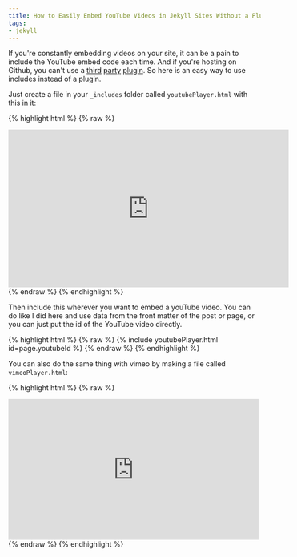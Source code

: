 ```yaml
---
title: How to Easily Embed YouTube Videos in Jekyll Sites Without a Plugin
tags:
- jekyll
---
```


If you're constantly embedding videos on your site, it can be a pain to include the YouTube embed code each time. And if you're hosting on Github, you can't use a [third](https://github.com/tuananh/BetterTube) [party](https://github.com/pibby/jekyll-youtube) [plugin](https://gist.github.com/joelverhagen/1805814). So here is an easy way to use includes instead of a plugin.

Just create a file in your `_includes` folder called `youtubePlayer.html` with this in it:

{% highlight html %}
{% raw %}
<iframe width="560" height="315" src="https://www.youtube.com/embed/{{ include.id }}" frameborder="0" allowfullscreen></iframe>
{% endraw %}
{% endhighlight %}

Then include this wherever you want to embed a youTube video. You can do like I did here and use data from the front matter of the post or page, or you can just put the id of the YouTube video directly.

{% highlight html %}
{% raw %}
{% include youtubePlayer.html id=page.youtubeId %}
{% endraw %}
{% endhighlight %}

You can also do the same thing with vimeo by making a file called `vimeoPlayer.html`:

{% highlight html %}
{% raw %}
<iframe src="https://player.vimeo.com/video/{{ include.id }}" width="500" height="281" frameborder="0" webkitallowfullscreen mozallowfullscreen allowfullscreen></iframe>
{% endraw %}
{% endhighlight %}
